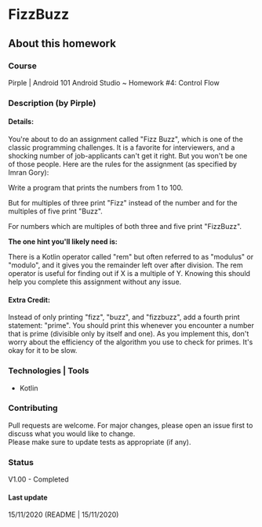 # FizzBuzz

## About this homework

### Course
Pirple | Android 101 
Android Studio ~ Homework #4: Control Flow

### Description (by Pirple)

#### Details:
You're about to do an assignment called "Fizz Buzz", which is one of the classic programming challenges. It is a favorite for interviewers, and a shocking number of job-applicants can't get it right. But you won't be one of those people. Here are the rules for the assignment (as specified by Imran Gory):

Write a program that prints the numbers from 1 to 100.

But for multiples of three print "Fizz" instead of the number and for the multiples of five print "Buzz".

For numbers which are multiples of both three and five print "FizzBuzz".

**The one hint you'll likely need is:**

There is a Kotlin operator called "rem" but often referred to as "modulus" or "modulo", and it gives you the remainder left over after division. The rem operator is useful for finding out if X is a multiple of Y. Knowing this should help you complete this assignment without any issue.

#### Extra Credit:
Instead of only printing "fizz", "buzz", and "fizzbuzz", add a fourth print statement: "prime". You should print this whenever you encounter a number that is prime (divisible only by itself and one). As you implement this, don't worry about the efficiency of the algorithm you use to check for primes. It's okay for it to be slow.

### Technologies | Tools
- Kotlin

### Contributing
Pull requests are welcome. For major changes, please open an issue first to discuss what you would like to change.  
Please make sure to update tests as appropriate (if any).

### Status
V1.00 - Completed

#### Last update
15/11/2020
(README | 15/11/2020)
